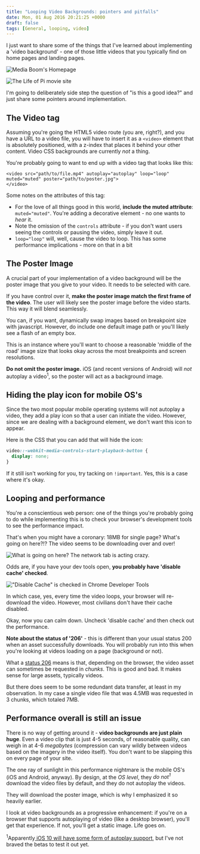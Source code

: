 ```yaml
---
title: "Looping Video Backgrounds: pointers and pitfalls"
date: Mon, 01 Aug 2016 20:21:25 +0000
draft: false
tags: [General, looping, video]
---
```


I just want to share some of the things that I've learned about implementing a 'video background' - one of those little videos that you typically find on home pages and landing pages.

![Media Boom's Homepage](../images/Screen-Shot-2016-08-01-at-2.45.13-PM-1024x730.png)

![The Life of Pi movie site](../images/Screen-Shot-2016-08-01-at-2.39.54-PM-1024x603.png)

I'm going to deliberately side step the question of "is this a good idea?" and just share some pointers around implementation.

<!--more-->

## The Video tag

Assuming you're going the HTML5 video route (you are, right?), and you have a URL to a video file, you will have to insert it as a `<video>` element that is absolutely positioned, with a z-index that places it behind your other content. Video CSS backgrounds are currently _not_ a thing.

You're probably going to want to end up with a video tag that looks like this:

```
<video src="path/to/file.mp4" autoplay="autoplay" loop="loop" muted="muted" poster="path/to/poster.jpg">
</video>
```

Some notes on the attributes of this tag:

- For the love of all things good in this world, **include the muted attribute**: `muted="muted"`. You're adding a decorative element - no one wants to _hear_ it.
- Note the omission of the `controls` attribute - if you don't want users seeing the controls or pausing the video, simply leave it out.
- `loop="loop"` will, well, cause the video to loop. This has some performance implications - more on that in a bit

## The Poster Image

A crucial part of your implementation of a video background will be the poster image that you give to your video. It needs to be selected with care.

If you have control over it, **make the poster image match the first frame of the video**. The user will likely see the poster image before the video starts. This way it will blend seamlessly.

You can, if you want, dynamically swap images based on breakpoint size with javascript. However, do include one default image path or you'll likely see a flash of an empty box.

This is an instance where you'll want to choose a reasonable 'middle of the road' image size that looks okay across the most breakpoints and screen resolutions.

**Do not omit the poster image.** iOS (and recent versions of Android) will _not_ autoplay a video<sup>1</sup>, so the poster will act as a background image.

## Hiding the play icon for mobile OS's

Since the two most popular mobile operating systems will not autoplay a video, they add a play icon so that a user can initiate the video. However, since we are dealing with a background element, we don't want this icon to appear.

Here is the CSS that you can add that will hide the icon:

```css
video::-webkit-media-controls-start-playback-button {
  display: none;
}
```

If it still isn't working for you, try tacking on `!important`. Yes, this is a case where it's okay.

## Looping and performance

You're a conscientious web person: one of the things you're probably going to do while implementing this is to check your browser's development tools to see the performance impact.

That's when you might have a coronary: 18MB for single page? What's going on here?!? The video seems to be downloading over and over!

![What is going on here? The network tab is acting crazy.](../images/Cursor_and_Developer_Tools_-_http___mediaboom_com__and_Luxury_Marketing_Agency___NYC__Greenwich__Fairfield_County___Mediaboom_and_Developer_Tools_-_http___dev_pbs_org_3000_passport_videos_-1024x422.png)

Odds are, if you have your dev tools open, **you probably have 'disable cache' checked**.

!["Disable Cache" is checked in Chrome Developer Tools](../images/Cursor_and_Developer_Tools_-_http___mediaboom_com_-1024x321.png)

In which case, yes, every time the video loops, your browser will re-download the video. However, most civilians don't have their cache disabled.

Okay, now you can calm down. Uncheck 'disable cache' and then check out the performance.

**Note about the status of '206'** - this is different than your usual status 200 when an asset successfully downloads. You will probably run into this when you're looking at videos loading on a page (background or not).

What a [status 206](https://httpstatuses.com/206) means is that, depending on the browser, the video asset can sometimes be requested in _chunks_. This is good and bad. It makes sense for large assets, typically videos.

But there does seem to be some redundant data transfer, at least in my observation. In my case a single video file that was 4.5MB was requested in 3 chunks, which totaled 7MB.

## Performance overall is still an issue

There is no way of getting around it - **video backgrounds are just plain huge**. Even a video clip that is just 4-5 seconds, of reasonable quality, can weigh in at 4-6 _megabytes_ (compression can vary wildly between videos based on the imagery in the video itself). You don't want to be slapping this on every page of your site.

The one ray of sunlight in this performance nightmare is the mobile OS's (iOS and Android, anyway). By design, at the _OS level_, they _do not<sup>1</sup>_ download the video files by default, and they do not autoplay the videos.

They will download the poster image, which is why I emphasized it so heavily earlier.

I look at video backgrounds as a progressive enhancement: if you're on a browser that supports autoplaying of video (like a desktop browser), you'll get that experience. If not, you'll get a static image. Life goes on.

<sup>1</sup>Apparently[ iOS 10 will have some form of autoplay support](https://webkit.org/blog/6784/new-video-policies-for-ios/), but I've not braved the betas to test it out yet.
